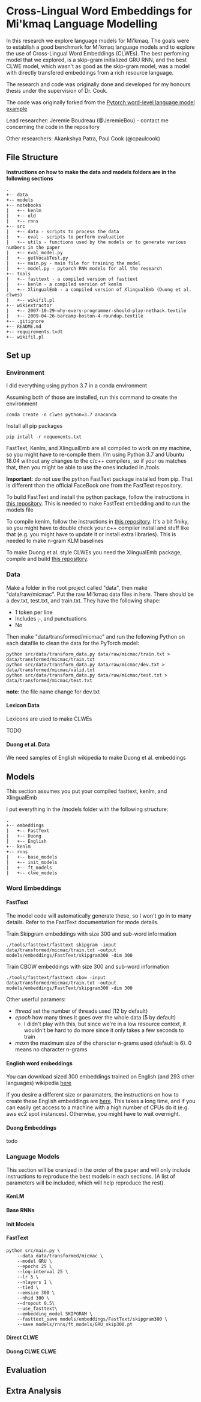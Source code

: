 # Cross-Lingual Word Embeddings for Mi'kmaq Language Modelling

In this research we explore language models for Mi'kmaq. The goals were to establish a good benchmark for Mi'kmaq language models and to explore the use of Cross-Lingual Word Embeddings (CLWEs). The best perfoming model that we explored, is a skip-gram initialized GRU RNN, and the best CLWE model, which wasn't as good as the skip-gram model, was a model with directly transfered embeddings from a rich resource language.

The research and code was originally done and developed for my honours thesis under the supervision of Dr. Cook. 

The code was originally forked from the [Pytorch word-level language model example](https://github.com/pytorch/examples/tree/master/word_language_model)


Lead researcher: Jeremie Boudreau (@JeremieBou) - contact me concerning the code in the repository

Other researchers: Akankshya Patra, Paul Cook (@cpaulcook)

## File Structure

**Instructions on how to make the data and models folders are in the following sections**

```
.
+-- data
+-- models
+-- notebooks
|   +-- kenlm
|   +-- old
|   +-- rnns
+-- src
|   +-- data - scripts to process the data
|   +-- eval - scripts to perform evaluation
|   +-- utils - functions used by the models or to generate various numbers in the paper
|   +-- eval_model.py
|   +-- getVocabTest.py
|   +-- main.py - main file for training the model
|   +-- model.py - pytorch RNN models for all the research
+-- tools
|   +-- fasttext - a compiled version of fasttext
|   +-- kenlm - a compiled version of kenlm
|   +-- XlingualEmb - a compiled version of XlingualEmb (Duong et al. clwes)
|   +-- wikifil.pl
+-- wikiextractor
|   +-- 2007-10-29-why-every-programmer-should-play-nethack.textile
|   +-- 2009-04-26-barcamp-boston-4-roundup.textile
+-- .gitignore
+-- README.md
+-- requirements.txdt
+-- wikifil.pl
```

## Set up

### Environment
I did everything using python 3.7 in a conda environment

Assuming both of those are installed, run this command to create the environment

```
conda create -n clwes python=3.7 anaconda
```

Install all pip packages

```
pip intall -r requements.txt
```

FastText, Kenlm, and XlingualEmb are all compiled to work on my machine, so you might have to re-compile them. I'm using Python 3.7 and Ubuntu 18.04 without any changes to the c/c++ compilers, so if your os matches that, then you might be able to use the ones included in /tools.

**Important**: do not use the python FastText package installed from pip. That is different than the official FaceBook one from the FastText repository.

To build FastText and install the python package, follow the instructions in [this repository](https://github.com/facebookresearch/fastText). This is needed to make FastText embedding and to run the models file

To compile kenlm, follow the instructions in [this repository](https://github.com/kpu/kenlm). It's a bit finiky, so you might have to double check your c++ compiler install and stuff like that (e.g. you might have to update it or install extra libraries). This is needed to make n-gram KLM baselines

To make Duong et al. style CLWEs you need the XlingualEmb package, compile and build [this repository](https://github.com/longdt219/XlingualEmb).

### Data

Make a folder in the root project called "data",  then make "data/raw/micmac". Put the raw Mi'kmaq data files in here. There should be a dev.txt, test.txt, and train.txt. They have the following shape:

- 1 token per line
- Includes <s>, </s>, and punctuations
- No <unk>

Then make "data/transformed/micmac" and run the following Python on each datafile to clean the data for the PyTorch model:

```
python src/data/transform_data.py data/raw/micmac/train.txt > data/transformed/micmac/train.txt
python src/data/transform_data.py data/raw/micmac/dev.txt > data/transformed/micmac/valid.txt
python src/data/transform_data.py data/raw/micmac/test.txt > data/transformed/micmac/test.txt
```

**note:** the file name change for dev.txt

#### Lexicon Data
Lexicons are used to make CLWEs

TODO

#### Duong et al. Data
We need samples of English wikipedia to make Duong et al. embeddings

## Models
This section assumes you put your compiled fasttext, kenlm, and XlingualEmb

I put everything in the /models folder with the following structure:

```
.
+-- embeddings
|   +-- FastText
|   +-- Duong
|   +-- English
+-- kenlm
+-- rnns
|   +-- base_models
|   +-- init_models
|   +-- ft_models
|   +-- clwe_models
```

### Word Embeddings

#### FastText

The model code will automatically generate these, so I won't go in to many details. Refer to the FastText documentation for mode details.

Train Skipgram embeddings with size 300 and sub-word information

```
./tools/fasttext/fasttext skipgram -input data/transformed/micmac/train.txt -output models/embeddings/FastText/skipgram300 -dim 300
```

Train CBOW embeddings with size 300 and sub-word information

```
./tools/fasttext/fasttext cbow -input data/transformed/micmac/train.txt -output models/embeddings/FastText/skipgram300 -dim 300
```

Other userful paramers:
- *thread* set the number of threads used (12 by default)
- *epoch* how many times it goes over the whole data (5 by default) 
  + I didn't play with this, but since we're in a low resource context, it wouldn't be hard to do more since it only takes a few seconds to train
- *maxn* the maximum size of the character n-grams used (default is 6). 0 means no character n-grams

#### English word embeddings

You can download sized 300 embeddings trained on English (and 293 other languages) wikipedia [here](https://fasttext.cc/docs/en/pretrained-vectors.html)

If you desire a different size or paramaters, the instructions on how to create these English embeddings are [here](https://fasttext.cc/docs/en/unsupervised-tutorial.html). This takes a long time, and if you can easily get access to a machine with a high number of CPUs do it (e.g. aws ec2 spot instances). Otherwise, you might have to wait overnight.

#### Duong Embeddings
todo

### Language Models
This section will be oranized in the order of the paper and will only include instructions to reproduce the best models in each sections. (A list of parameters will be included, which will help reproduce the rest).

#### KenLM

#### Base RNNs

#### Init Models

#### FastText

```
python src/main.py \
    --data data/transformed/micmac \
    --model GRU \
    --epochs 25 \
    --log-interval 25 \
    --lr 5 \
    --nlayers 1 \
    --tied \
    --emsize 300 \
    --nhid 300 \
    --dropout 0.5\
    --use_fasttext\
    --embedding_model SKIPGRAM \
    --fasttext_save models/embeddings/FastText/skipgram300 \
    --save models/rnns/ft_models/GRU_skip300.pt
```

#### Direct CLWE

#### Duong CLWE CLWE


## Evaluation

## Extra Analysis










